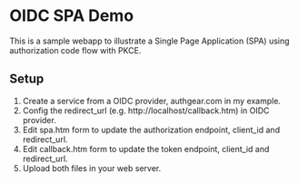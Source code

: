 # OIDC SPA Demo
This is a sample webapp to illustrate a Single Page Application (SPA) using authorization code flow with PKCE.

## Setup
1. Create a service from a OIDC provider, authgear.com in my example.
2. Config the redirect_url (e.g. http://localhost/callback.htm) in OIDC provider.
3. Edit spa.htm form to update the authorization endpoint, client_id and redirect_url.
4. Edit callback.htm form to update the token endpoint, client_id and redirect_url.
5. Upload both files in your web server.
